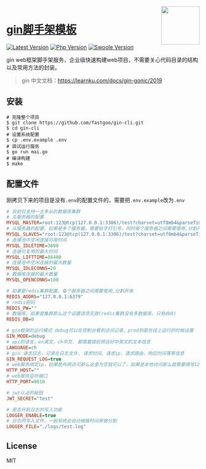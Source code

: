 
<img align="right" width="100" src="https://resource.fastgoo.net/go.png"/>

<h1 align="left"><a href="javascript:">gin脚手架模板</a></h1>

[![Latest Version](https://img.shields.io/badge/release-v1.0.0-green.svg?maxAge=2592000)](https://github.com/fastgoo/AsyncHttpClient/releases)
[![Php Version](https://img.shields.io/badge/php-%3E=7.0-brightgreen.svg?maxAge=2592000)](https://secure.php.net/)
[![Swoole Version](https://img.shields.io/badge/swoole-%3E=1.9-brightgreen.svg?maxAge=2592000)](https://github.com/swoole/swoole-src)

gin web框架脚手架服务，企业级快速构建web项目，不需要关心代码目录的结构以及常用方法的封装。

> gin 中文文档：https://learnku.com/docs/gin-gonic/2019


## 安装

```shell
# 克隆整个项目
$ git clone https://github.com/fastgoo/gin-cli.git
$ cd gin-cli
# 设置系统配置
$ cp .env.example .env
# 调试运行服务
$ go run mai.go
# 编译构建
$ make
```

## 配置文件
刚拷贝下来的项目是没有`.env`的配置文件的，需要把`.env.example`改为`.env`
```ini
# 目前仅支持一主多从的数据库集群
# 主服务器的配置
MYSQL_MASTER=root:123@tcp(127.0.0.1:3306)/test?charset=utf8mb4&parseTime=True&loc=Local
# 从服务器的配置，如果是多个服务器，需要给字打引号，同时每个服务器之间需要使用,分割开来
MYSQL_SLAVES="root:123@tcp(127.0.0.1:3306)/test?charset=utf8mb4&parseTime=True&loc=Local,root:123@tcp(127.0.0.1:3306)/test?charset=utf8mb4&parseTime=True&loc=Local"
# 连接池中空闲连接可用时间
MYSQL_IDLETIME=3600
# 连接可复用的最大时间
MYSQL_LIFTTIME=86400
# 连接池中空闲连接的最大数量
MYSQL_IDLECONNS=20
# 数据库连接的最大数量
MYSQL_OPENCONNS=100

# 如果是redis集群配置，每个服务器之间需要使用,分割开来
REDIS_ADDRS="127.0.0.1:6379"
# redis密码
REDIS_PW=""
# 数据库，如果是集群那么这个设置选项无效(redis集群没有多数据库，只有db0)
REDIS_DB=0

# gin框架的运行模式 debug可以在控制台看到访问记录，prod则是在线上运行的时候设置 
GIN_MODE=debug
# api的语言，en英文，ch中文. 都需要提前预设好中英文的文本信息
LANGUAGE=ch
# gin 请求日志，记录在日志文件. 请求时间、请求ip、请求路由、响应时间等等信息
GIN_REQUEST_LOG=true
# web服务绑定ip，如果是外网访问那么这里为空就可以了，如果是本地访问那么就需要填写127.0.0.1
HTTP_HOST=""
# web服务监听端口
HTTP_PORT=9010

# jwt认证的秘钥
JWT_SECRET="test"

# 是否开启日志的写入功能
LOGGER_ENABLE=true
# 日志的写入文件，一般系统会自动根据时间来做分割
LOGGER_FILE="./logs/test.log"

```



## License

MIT
